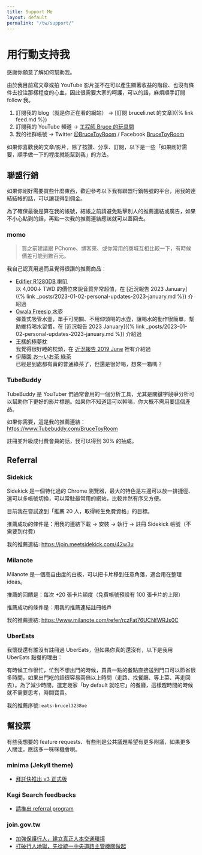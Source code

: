 ```yaml
---
title: Support Me
layout: default
permalink: "/tw/support/"
---
```


# 用行動支持我

感謝你願意了解如何幫助我。

由於我目前寫文章或拍 YouTube 影片並不在可以產生顯著收益的階段、也沒有條件去投注那樣程度的心血，因此很需要大家的呵護，可以的話，麻煩順手訂閱 follow 我。

1. 訂閱我的 blog（就是你正在看的網站） → [訂閱 bruceli.net 的文章]({% link feed.md %})
2. 訂閱我的 YouTube 頻道 → [工程師 Bruce 的玩具間](https://www.youtube.com/BruceToyRoom)
3. 我的社群帳號 → Twitter [@BruceToyRoom](https://twitter.com/BruceToyRoom) / Facebook [BruceToyRoom](https://www.facebook.com/BruceToyRoom)

如果你喜歡我的文章/影片，除了按讚、分享、訂閱，以下是一些「如果剛好需要，順手做一下的程度就能幫到我」的方法。

## 聯盟行銷

如果你剛好需要買些什麼東西，歡迎參考以下我有聯盟行銷帳號的平台，用我的連結結帳的話，可以讓我得到佣金。

為了確保最後是算在我的帳號，結帳之前請避免點擊別人的推薦連結或廣告，如果不小心點到的話，再點一次我的推薦連結應該就可以蓋回去。

### momo

> 買之前建議跟 PChome、博客來、或你常用的商城互相比較一下，有時候價差可能到數百元。

我自己認真用過而且覺得很讚的推薦商品：

* [Edifier R1280DB 喇叭](https://www.momoshop.com.tw/goods/GoodsDetail.jsp?i_code=7050882&memid=6000018258&cid=apuad&oid=1&osm=league)  
  以 4,000↓ TWD 的價位來說音質非常超值，在 [近況報告 2023 January]({% link _posts/2023-01-02-personal-updates-2023-january.md %}) 介紹過
* [Owala Freesip 水壺](https://www.momoshop.com.tw/goods/GoodsDetail.jsp?i_code=7928648&memid=6000018258&cid=apuad&oid=1&osm=league)  
  彈蓋式吸管水壺，單手可開關、不用仰頭喝的水壺，讓喝水的動作很簡單，幫助維持喝水習慣，在 [近況報告 2023 January]({% link _posts/2023-01-02-personal-updates-2023-january.md %}) 介紹過
* [王樣的極夢枕](https://www.momoshop.com.tw/goods/GoodsDetail.jsp?i_code=7779684&memid=6000018258&cid=apuad&oid=1&osm=league)  
  我覺得很好睡的枕頭，在 [近況報告 2019 June](https://medium.com/@ascendbruce/diary-2019-june-2fbe42973776) 裡有介紹過
* [伊藤園 お～いお茶 綠茶](https://www.momoshop.com.tw/goods/GoodsDetail.jsp?i_code=6912188&memid=6000018258&cid=apuad&oid=1&osm=league)  
  已經是到處都有賣的普通綠茶了，但還是很好喝，想來一箱嗎？

### TubeBuddy

TubeBuddy 是 YouTuber 們通常會用的一個分析工具，尤其是關鍵字競爭分析可以幫助你下更好的影片標題。如果你不知道這可以幹嘛，你大概不需用要這個產品。

如果你需要，這是我的推薦連結： https://www.Tubebuddy.com/BruceToyRoom

註冊並升級成付費會員的話，我可以得到 30% 的抽成。

## Referral

### Sidekick

Sidekick 是一個特化過的 Chrome 瀏覽器，最大的特色是左邊可以放一排捷徑、還可以多帳號切換，可以常駐最常用的網站，比較井然有序又方便。

目前我在嘗試達到「推薦 20 人，取得終生免費資格」的目標。

推薦成功的條件是：用我的連結下載 → 安裝 → 執行 → 註冊 Sidekick 帳號（不需要到付費）

我的推薦連結: https://join.meetsidekick.com/42w3u

### Milanote

Milanote 是一個高自由度的白板，可以把卡片移到任意角落，適合用在整理 ideas。

推薦的回饋是：每次 +20 張卡片額度（免費帳號預設有 100 張卡片的上限）

推薦成功的條件是：用我的推薦連結註冊帳戶

我的推薦連結: https://www.milanote.com/refer/rczFat76UCNfWRJs0C

### UberEats

我懷疑還有誰沒有註冊過 UberEats，但如果你真的還沒有，以下是我用 UberEats 點餐的理由：

有時候工作很忙，忙到不想出門的時候，買貴一點的餐點直接送到門口可以節省很多時間，如果出門吃的話很容易兩倍以上時間（走路、找餐廳、等上菜、再走回去）。為了減少時間，選定幾家「by default 就吃它」的餐廳，這樣趕時間的時候就不需要思考，時間寶貴。

我的推薦序號: `eats-brucel3238ue`

## 幫投票

有些我想要的 feature requests、有些則是公共議題希望有更多附議，如果更多人關注，應該多一咪咪機會唄。

### minima (Jekyll theme)

* [拜託快推出 v3 正式版](https://github.com/jekyll/minima/issues/411)

### Kagi Search feedbacks

* [請推出 referral program](https://kagifeedback.org/d/758-referral-links)

### join.gov.tw

* [加強保護行人，建立真正人本交通環境](https://join.gov.tw/idea/detail/2c7b7eee-1b20-4628-b54f-50542f11b03a)
* [打破行人地獄，先從統一中央道路主管機關做起](https://join.gov.tw/idea/detail/f4138de1-e80b-44af-9dc0-adab4d2729c9)
